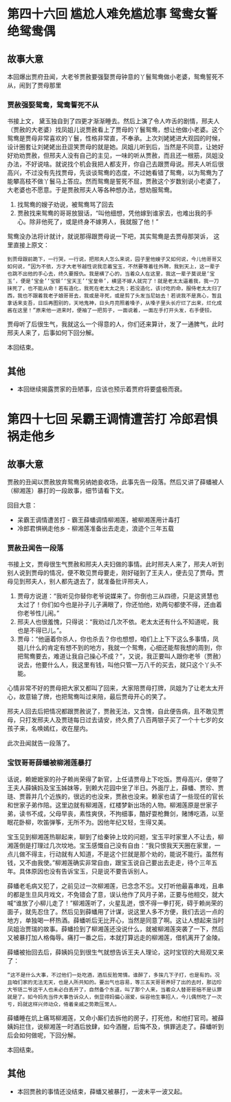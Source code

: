 # 第四十六回 尴尬人难免尴尬事 鸳鸯女誓绝鸳鸯偶

## 故事大意

本回爆出贾府丑闻，大老爷贾赦要强娶贾母钟意的丫鬟鸳鸯做小老婆，鸳鸯誓死不从，闹到了贾母那里

### 贾赦强娶鸳鸯，鸳鸯誓死不从

书接上文， 黛玉独自到了四更才渐渐睡去。然后上演了令人咋舌的剧情，邢夫人（贾赦的大老婆）找凤姐儿说贾赦看上了贾母的丫鬟鸳鸯，想让他做小老婆。这个鸳鸯是贾母非常喜欢的丫鬟，性格非常直，不奉承。上次刘姥姥进大观园的时候，设计圈套让刘姥姥出丑逗笑贾母的就是她。凤姐儿听到后，当然是不同意，让她好好劝劝贾赦，但邢夫人没有自己的主见，一味的听从贾赦，而且还一根筋，凤姐没办法，不好说啥。就说找个机会我把人都支开，你自己去跟贾母说。邢夫人听后很高兴，不过没有先找贾母，先谈谈鸳鸯的态度，不过她看错了鸳鸯，以为鸳鸯为了能攀高枝不做丫鬟马上答应。然而鸳鸯是誓死不屈，贾赦这个岁数别说小老婆了，大老婆也不愿意。于是贾赦邢夫人等各种想办法，想劝服鸳鸯。

1. 找鸳鸯的嫂子劝说，被鸳鸯骂了回去
2. 贾赦找来鸳鸯的哥哥放狠话，“叫他细想，凭他嫁到谁家去，也难出我的手心。除非他死了，或是终身不嫁男人，我就服了他！”

鸳鸯没办法将计就计，就说那得跟贾母说一下吧，其实鸳鸯是去贾母那哭诉， 这里直接上原文：

```shell
到贾母跟前跪下，一行哭，一行说，把邢夫人怎么来说，园子里他嫂子又如何说，今儿他哥哥又如何说，“因为不依，方才大老爷越性说我恋着宝玉，不然要等着往外聘，我到天上，这一辈子也跳不出他的手心去，终久要报仇。我是横了心的，当着众人在这里，我这一辈子莫说是‘宝玉’，便是‘宝金’‘宝银’‘宝天王’‘宝皇帝’，横竖不嫁人就完了！就是老太太逼着我，我一刀抹死了，也不能从命！若有造化，我死在老太太之先；若没造化，该讨吃的命，服侍老太太归了西，我也不跟着我老子娘哥哥去，我或是寻死，或是剪了头发当尼姑去！若说我不是真心，暂且拿话来支吾，日后再图别的，天地鬼神，日头月亮照着嗓子，从嗓子里头长疔烂了出来，烂化成酱在这里！”原来他一进来时，便袖了一把剪子，一面说着，一面左手打开头发，右手便铰。
```

贾母听了后很生气，我就这么一个得意的人，你们还来算计，发了一通脾气，此时邢夫人来了，后事如何下回分解。

本回结束。

## 其他

* 本回继续揭露贾家的丑陋事，应该也预示着贾府将要盛极而衰。

# 第四十七回 呆霸王调情遭苦打 冷郎君惧祸走他乡

## 故事大意

贾赦的丑闻以贾赦放弃鸳鸯另纳她妾收场，此事先告一段落。然后又讲了薛蟠被人（柳湘莲）暴打的一段故事，细节请看下文。

回目大意：

* 呆霸王调情遭苦打 - 霸王薛蟠调情柳湘莲，被柳湘莲用计毒打
* 冷郎君惧祸走他乡 - 柳湘莲准备出去走走，浪迹个三年五载

### 贾赦丑闻告一段落

书接上文，贾母很生气贾赦和邢夫人夫妇做的事情。此时邢夫人来了，邢夫人听到别人说到贾母的情况，便不敢见贾母要走，刚好碰到了王夫人，便去见了贾母。贾母见到邢夫人，别人都先退去了，就准备批评邢夫人，

1. 贾母方说道：“我听见你替你老爷说媒来了。你倒也三从四德，只是这贤慧也太过了！你们如今也是孙子儿子满眼了，你还怕他，劝两句都使不得，还由着你老爷性儿闹。”
2. 邢夫人也很羞愧，只得说：“我劝过几次不依。老太太还有什么不知道呢，我也是不得已儿。”。
3. 贾母：“他逼着你杀人，你也杀去？你也想想，咱们上上下下这么多事情，凤姐儿什么的肯定有想不到的地方，我就一个鸳鸯，心细还能帮我想的周到，你把鸳鸯要去，难道让我自己操心不成？”，又说，我正要叫人跟你老爷（贾赦）说去，他要什么人，我这里有钱，叫他只管一万八千的买去，就只这个丫头不能。

心情非常不好的贾母把大家又都叫了回来，大家陪贾母打牌，凤姐为了让老太太开心，故意输了牌，也把鸳鸯叫过来陪，最后贾母开心的笑了。

邢夫人回去后把情况都跟贾赦说了，贾赦无法，又含愧，自此便告病，且不敢见贾母，只打发邢夫人及贾琏每日过去请安，终久费了八百两银子买了一个十七岁的女孩子来，名唤嫣红，收在屋内。

此次丑闻就告一段落了。

### 宝钗哥哥薛蟠被柳湘莲暴打

话说，赖嬷嬷家的孙子赖尚荣得了新官，上任请贾母上下吃饭。贾母高兴，便带了王夫人薛姨妈及宝玉姊妹等，到赖大花园中坐了半日。外面厅上，薛蟠、贾珍、贾琏、贾蓉并几个近族的，很远的也没来，贾赦也没来。赖家也请了一些现任的官长和世家子弟作陪。这里边就有柳湘莲，红楼梦新出场的人物。柳湘莲原是世家子弟，读书不成，父母早丧，素性爽侠，不拘细事，酷好耍枪舞剑，赌博吃酒，以至眠花卧柳，吹笛弹筝，无所不为。因他年纪又轻，生得又美。

宝玉见到柳湘莲热聊起来，聊到了给秦钟上坟的问题，宝玉平时家里人不让去，柳湘莲倒是打理过几次坟地。宝玉感慨自己没有自由：“我只恨我天天圈在家里，一点儿做不得主，行动就有人知道，不是这个拦就是那个劝的，能说不能行。虽然有钱，又不由我使。”柳湘莲确实非常自由，跟宝玉说自己要出去走走，待个三年五年。具体原因也没有告诉宝玉，只是说不要告诉别人。

薛蟠老毛病又犯了，之前见过一次柳湘莲，已念念不忘。又打听他最喜串戏，且串的都是生旦风月戏文，不免错会了意，误认他作了风月子弟，正要与他相交，就大喊“谁放了小柳儿走了！”柳湘莲听了，火星乱迸，恨不得一拳打死，碍于赖尚荣的面子，就先忍住了。然后见到薛蟠用了计谋，说这里人多不方便，我们去远一点的地方，单独喝一杯热酒。薛蟠听后无比开心，当然是同意了啊。这让人想起来当时凤姐治贾瑞的故事。薛蟠捡到了柳湘莲还没说什么，就被柳湘莲突袭了一下，然后又被暴打加人格侮辱。痛打一番之后，本就打算远走的柳湘莲，借机离开了金陵。

薛蟠被抬回去后，薛姨妈见到很生气就想告诉王夫人理论，这时宝钗的大局观又来了：

```shell
“这不是什么大事，不过他们一处吃酒，酒后反脸常情。谁醉了，多挨几下子打，也是有的。况且咱们家的无法无天，也是人所共知的。要出气也容易，等三五天哥哥养好了出的去时，那边珍大爷琏二爷这干人也未必白丢开了，自然备个东道，叫了那个人来，当着众人替哥哥赔不是认罪就是了。如今妈先当件大事告诉众人，倒显得妈偏心溺爱，纵容他生事招人，今儿偶然吃了一次亏，妈就这样兴师动众，倚着亲戚之势欺压常人。
```

薛蟠睡在炕上痛骂柳湘莲，又命小厮们去拆他的房子，打死他，和他打官司。被薛姨妈拦住，说柳湘莲一时酒后放肆，如今酒醒，后悔不及，惧罪逃走了。薛蟠听到后会如何做呢，下回分解。

本回结束。

## 其他

* 本回贾赦的事情还没结束，薛蟠又被暴打，一波未平一波又起。
